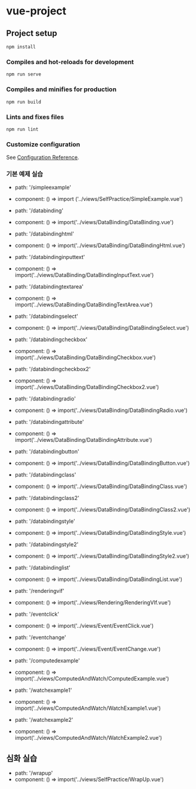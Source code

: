 # vue-project

## Project setup
```
npm install
```

### Compiles and hot-reloads for development
```
npm run serve
```

### Compiles and minifies for production
```
npm run build
```

### Lints and fixes files
```
npm run lint
```

### Customize configuration
See [Configuration Reference](https://cli.vuejs.org/config/).


### 기본 예제 실습
- path: '/simpleexample'
- component: () => import ('../views/SelfPractice/SimpleExample.vue')

- path: '/databinding'
- component: () => import('../views/DataBinding/DataBinding.vue')

- path: '/databindinghtml'
- component: () => import('../views/DataBinding/DataBindingHtml.vue')

- path: '/databindinginputtext'
- component: () => import('../views/DataBinding/DataBindingInputText.vue')

- path: '/databindingtextarea'
- component: () => import('../views/DataBinding/DataBindingTextArea.vue')

- path: '/databindingselect'
- component: () => import('../views/DataBinding/DataBindingSelect.vue')

- path: '/databindingcheckbox'
- component: () => import('../views/DataBinding/DataBindingCheckbox.vue')

- path: '/databindingcheckbox2'
- component: () => import('../views/DataBinding/DataBindingCheckbox2.vue')

- path: '/databindingradio'
- component: () => import('../views/DataBinding/DataBindingRadio.vue')

- path: '/databindingattribute'
- component: () => import('../views/DataBinding/DataBindingAttribute.vue')

- path: '/databindingbutton'
- component: () => import('../views/DataBinding/DataBindingButton.vue')

- path: '/databindingclass'
- component: () => import('../views/DataBinding/DataBindingClass.vue')

- path: '/databindingclass2'
- component: () => import('../views/DataBinding/DataBindingClass2.vue')

- path: '/databindingstyle'
- component: () => import('../views/DataBinding/DataBindingStyle.vue')

- path: '/databindingstyle2'
- component: () => import('../views/DataBinding/DataBindingStyle2.vue')

- path: '/databindinglist'
- component: () => import('../views/DataBinding/DataBindingList.vue')

- path: '/renderingvif'
- component: () => import('../views/Rendering/RenderingVIf.vue')

- path: '/eventclick'
- component: () => import('../views/Event/EventClick.vue')

- path: '/eventchange'
- component: () => import('../views/Event/EventChange.vue')

- path: '/computedexample'
- component: () => import('../views/ComputedAndWatch/ComputedExample.vue')

- path: '/watchexample1'
- component: () => import('../views/ComputedAndWatch/WatchExample1.vue')

- path: '/watchexample2'
- component: () => import('../views/ComputedAndWatch/WatchExample2.vue')

## 심화 실습
- path: '/wrapup'
- component: () => import('../views/SelfPractice/WrapUp.vue')
  